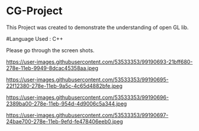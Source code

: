 # CG-Project
This Project was created to demonstrate the understanding of open GL lib.

#Language Used : C++

Please go through the screen shots.

https://user-images.githubusercontent.com/53533353/99190693-21bff680-278e-11eb-9949-8dcac45358aa.jpeg

https://user-images.githubusercontent.com/53533353/99190695-22f12380-278e-11eb-9a5c-4c65d4882bfe.jpeg

https://user-images.githubusercontent.com/53533353/99190696-2389ba00-278e-11eb-954d-4d9006c5a344.jpeg

https://user-images.githubusercontent.com/53533353/99190697-24bae700-278e-11eb-9efd-fe478406eeb0.jpeg

